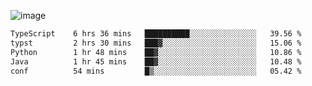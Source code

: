 ![image](https://github-profile-trophy.vercel.app/?username=CMOISDEAD&theme=kimbie_dark&row=1&no-frame=true&margin-w=15&margin-h=15)
<!--START_SECTION:waka-->

```txt
TypeScript    6 hrs 36 mins   ██████████░░░░░░░░░░░░░░░   39.56 %
typst         2 hrs 30 mins   ███▓░░░░░░░░░░░░░░░░░░░░░   15.06 %
Python        1 hr 48 mins    ██▓░░░░░░░░░░░░░░░░░░░░░░   10.86 %
Java          1 hr 45 mins    ██▓░░░░░░░░░░░░░░░░░░░░░░   10.48 %
conf          54 mins         █▒░░░░░░░░░░░░░░░░░░░░░░░   05.42 %
```

<!--END_SECTION:waka--> 
